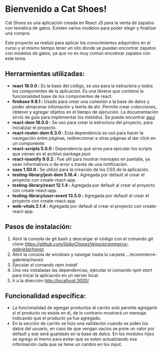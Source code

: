 # Bienvenido a Cat Shoes!

Cat Shoes es una aplicación creada en React JS para la venta de zapatos con temática de gatos. Existen varios modelos para poder elegir y finalizar una compra.

Este proyecto se realizó para aplicar los conocimientos adquiridos en el curso y al mismo tiempo tener un sito donde se puedan encontrar zapatos con modelos de gatos, ya que no es muy común encotnrar zapatos con este tema.


## Herrarmientas utilizadas:

* **react 18.0.0 :** Es la base del código, se uso para la estructora y todos los componentes de la aplicación. Es una libreria que contiene la funcionalidad base de los componentes de react.
* **firebase 9.8.1 :** Usado para crear una conexión a la base de datos y poder almacenar infomación y leerla de ahí. Permite crear colecciones, obtener y agregar objetos en el tiempo de ejecución. La documentación sirvió de guía para implementar los metódos. Se puede encontrar [aquí](https://firebase.google.com/docs/reference/js/firestore_?hl=en&authuser=0)
* **react-dom 18.0.0 :** Se uso para crear la estructura del proyecto, para inicializar el proyecto.
* **react-router-dom 6.3.0 :** Esta dependencia se usó para hacer la navegación entre páginas, redireccionar a otras páginas al dar click en un componente.
* **react-scripts 5.0.0 :** Dependencia que sirve para ejecutar los scripts que vienen en el archivo package.json.
* **react-toastify 9.0.2 :** Fue útil para mostrar mensajes en pantalla, ya sean informativos o de error s través de una notificación.
* **sass 1.50.0 :** Se utilizó para la creación de los CSS de la aplicación.
* **testing-library/jest-dom 5.16.4 :** Agregada por default al crear el proyecto con create-react-app.
* **testing-library/react 12.1.4 :** Agregada por default al crear el proyecto con create-react-app.
* **testing-library/user-event 13.5.0 :** Agregada por default al crear el proyecto con create-react-app.
* **web-vitals 2.1.4 :** Agregada por default al crear el proyecto con create-react-app.

## Pasos de instalación:
1. Abrir la consola de git bash y descargar el código con el comando *git clone https://github.com/GabyChavezVeloz/ecommerce-gabrielachavez*
1. Abrir la consola de windows y navegar hasta la carpeta .../ecommerce-gabrielachavez
1. Ejecutar el comando *npm install*
1. Una vez instaladas las dependencias, ejecutar el comando *npm start* para inicar la aplicación en un server local.
1. Ir a la dirección [http://localhost:3000/](http://localhost:3000/)

## Funcionalidad específica:

* La funcionalidad de agregar productos al carrito solo permite agregarlo si el producto no existe en él, de lo contrario mostrará un mensaje indicando que el producto ya fue agregado.
* En la sección de carrito se hizo una validación cuando se piden los datos del usuario, en caso de que vengan vacios se pone un valor por default y ese será guardado en la base de datos. En los modulos hijos se agrego el memo para evitar que se esten actualziando esa información cada que se tiene un cambio en los input.
